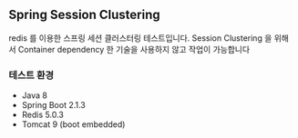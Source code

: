 ## Spring Session Clustering

redis 를 이용한 스프링 세션 클러스터링 테스트입니다.
Session Clustering 을 위해서 Container dependency 한 기술을 사용하지 않고
작업이 가능합니다

### 테스트 환경
- Java 8
- Spring Boot 2.1.3 
- Redis 5.0.3
- Tomcat 9 (boot embedded)